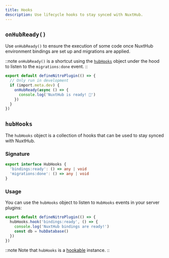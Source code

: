 ```yaml
---
title: Hooks
description: Use lifecycle hooks to stay synced with NuxtHub.
---
```


## `onHubReady()`

Use `onHubReady()` to ensure the execution of some code once NuxtHub environment bindings are set up and migrations are applied.

::note
`onHubReady()` is a shortcut using the [`hubHooks`](#hubhooks) object under the hood to listen to the `migrations:done` event.
::

```ts [server/plugins/migrations.ts]
export default defineNitroPlugin(() => {
  // Only run in development
  if (import.meta.dev) {
    onHubReady(async () => {
      console.log('NuxtHub is ready! 🚀')
    })
  }
})

```

## `hubHooks`

The `hubHooks` object is a collection of hooks that can be used to stay synced with NuxtHub.

### Signature

```ts [Signature]
export interface HubHooks {
  'bindings:ready': () => any | void
  'migrations:done': () => any | void
}
```

### Usage

You can use the `hubHooks` object to listen to `HubHooks` events in your server plugins:

```ts [server/plugins/hub.ts]
export default defineNitroPlugin(() => {
  hubHooks.hook('bindings:ready', () => {
    console.log('NuxtHub bindings are ready!')
    const db = hubDatabase()
  })
})
```

::note
Note that `hubHooks` is a [hookable](https://hookable.unjs.io) instance.
::
